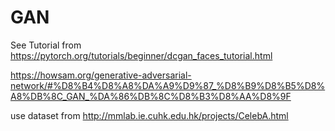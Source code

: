 # GAN


See Tutorial from https://pytorch.org/tutorials/beginner/dcgan_faces_tutorial.html

https://howsam.org/generative-adversarial-network/#%D8%B4%D8%A8%DA%A9%D9%87_%D8%B9%D8%B5%D8%A8%DB%8C_GAN_%DA%86%DB%8C%D8%B3%D8%AA%D8%9F


use dataset from http://mmlab.ie.cuhk.edu.hk/projects/CelebA.html



